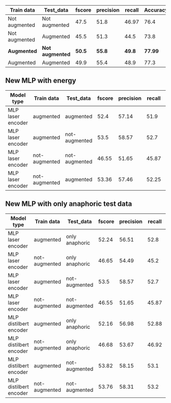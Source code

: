

| Train data    | Test_data         | fscore   | precision | recall   | Accuracy  |
| ------------- | ----------------- | -------- | --------- | -------- | --------- |
| Not augmented | Not augmented     | 47.5     | 51.8      | 46.97    | 76.4      |
| Not augmented | Augmented         | 45.5     | 51.3      | 44.5     | 73.8      |
| **Augmented** | **Not augmented** | **50.5** | **55.8**  | **49.8** | **77.99** |
| Augmented     | Augmented         | 49.9     | 55.4      | 48.9     | 77.3      |



## New MLP with energy
Model type | Train data    | Test_data         | fscore   | precision | recall   | Accuracy  |
| ------------- | ----------------- | -------- | --------- | -------- | --------- | -------- |
| MLP laser encoder| augmented | augmented     | 52.4     | 57.14     | 51.9    | 77.8      |
| MLP laser encoder| augmented | not-augmented     | 53.5     | 58.57     | 52.7    | 77.14      |
| MLP laser encoder| not-augmented | not-augmented     | 46.55     | 51.65  | 45.87    | 74.03      |
| MLP laser encoder| not-augmented | augmented     | 53.36     | 57.46  | 52.25    | 77.44      |




## New MLP with only anaphoric test data
Model type | Train data    | Test_data         | fscore   | precision | recall   | Accuracy  |
| ------------- | ----------------- | -------- | --------- | -------- | --------- | -------- |
| MLP laser encoder| augmented | only anaphoric     | 52.24     | 56.51     | 52.8    | 77.81      |
| MLP laser encoder| not-augmented | only anaphoric     | 46.65    | 54.49     | 45.2    | 71.3     |
| MLP laser encoder| augmented | not-augmented     | 53.5     | 58.57     | 52.7    | 77.14      |
| MLP laser encoder| not-augmented | not-augmented     | 46.55     | 51.65  | 45.87    | 74.03      |
| MLP distilbert encoder| augmented | only anaphoric     | 52.16    | 56.98     | 52.88    | 74.0     |
 MLP distilbert encoder| not-augmented | only anaphoric     | 46.68    | 53.67    | 46.92   | 68.7    |    
 MLP distilbert encoder| augmented | not-augmented     | 53.82    | 58.15    | 53.1   | 74.27    |    
 MLP distilbert encoder| not-augmented | not-augmented     | 53.76    | 58.31    | 53.2   | 74.62    |